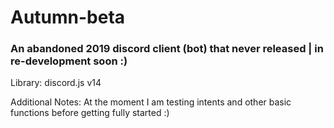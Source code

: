 # Autumn-beta
### An abandoned 2019 discord client (bot) that never released | in re-development soon :)
Library: discord.js v14

Additional Notes: At the moment I am testing intents and other basic functions before getting fully started :)
